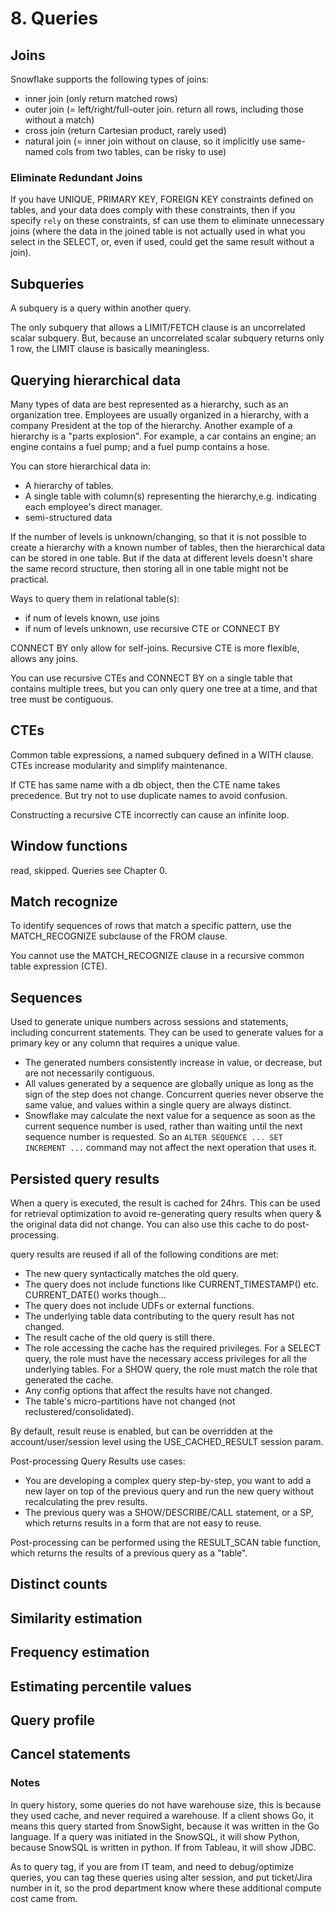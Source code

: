 # 8. Queries
## Joins
Snowflake supports the following types of joins:
- inner join (only return matched rows)
- outer join (= left/right/full-outer join. return all rows, including those without a match)
- cross join (return Cartesian product, rarely used)
- natural join (= inner join without on clause, so it implicitly use same-named cols from two tables, can be risky to use)

### Eliminate Redundant Joins
If you have UNIQUE, PRIMARY KEY, FOREIGN KEY constraints defined on tables, and your data does comply with these constraints, then if you specify `rely` on these constraints, sf can use them to eliminate unnecessary joins (where the data in the joined table is not actually used in what you select in the SELECT, or, even if used, could get the same result without a join). 

## Subqueries
A subquery is a query within another query. 

The only subquery that allows a LIMIT/FETCH clause is an uncorrelated scalar subquery. But, because an uncorrelated scalar subquery returns only 1 row, the LIMIT clause is basically meaningless. 

## Querying hierarchical data
Many types of data are best represented as a hierarchy, such as an organization tree. Employees are usually organized in a hierarchy, with a company President at the top of the hierarchy. Another example of a hierarchy is a "parts explosion". For example, a car contains an engine; an engine contains a fuel pump; and a fuel pump contains a hose.

You can store hierarchical data in:
- A hierarchy of tables.
- A single table with column(s) representing the hierarchy,e.g. indicating each employee's direct manager.
- semi-structured data

If the number of levels is unknown/changing, so that it is not possible to create a hierarchy with a known number of tables, then the hierarchical data can be stored in one table. But if the data at different levels doesn't share the same record structure, then storing all in one table might not be practical.

Ways to query them in relational table(s):
- if num of levels known, use joins
- if num of levels unknown, use recursive CTE or CONNECT BY

CONNECT BY only allow for self-joins. Recursive CTE is more flexible, allows any joins. 

You can use recursive CTEs and CONNECT BY on a single table that contains multiple trees, but you can only query one tree at a time, and that tree must be contiguous.

## CTEs
Common table expressions, a named subquery defined in a WITH clause. CTEs increase modularity and simplify maintenance.

If CTE has same name with a db object, then the CTE name takes precedence. But try not to use duplicate names to avoid confusion. 

Constructing a recursive CTE incorrectly can cause an infinite loop.

## Window functions
read, skipped. Queries see Chapter 0. 

## Match recognize
To identify sequences of rows that match a specific pattern, use the MATCH_RECOGNIZE subclause of the FROM clause. 

You cannot use the MATCH_RECOGNIZE clause in a recursive common table expression (CTE).

## Sequences
Used to generate unique numbers across sessions and statements, including concurrent statements. They can be used to generate values for a primary key or any column that requires a unique value. 

- The generated numbers consistently increase in value, or decrease, but are not necessarily contiguous.
- All values generated by a sequence are globally unique as long as the sign of the step does not change. Concurrent queries never observe the same value, and values within a single query are always distinct.
- Snowflake may calculate the next value for a sequence as soon as the current sequence number is used, rather than waiting until the next sequence number is requested. So an `ALTER SEQUENCE ... SET INCREMENT ...` command may not affect the next operation that uses it.

## Persisted query results
When a query is executed, the result is cached for 24hrs. This can be used for retrieval optimization to avoid re-generating query results when query & the original data did not change. You can also use this cache to do post-processing. 

query results are reused if all of the following conditions are met:
- The new query syntactically matches the old query.
- The query does not include functions like CURRENT_TIMESTAMP() etc. CURRENT_DATE() works though...
- The query does not include UDFs or external functions.
- The underlying table data contributing to the query result has not changed.
- The result cache of the old query is still there.
- The role accessing the cache has the required privileges. For a SELECT query, the role must have the necessary access privileges for all the underlying tables. For a SHOW query, the role must match the role that generated the cache.
- Any config options that affect the results have not changed.
- The table's micro-partitions have not changed (not reclustered/consolidated).

By default, result reuse is enabled, but can be overridden at the account/user/session level using the USE_CACHED_RESULT session param.

Post-processing Query Results use cases:
- You are developing a complex query step-by-step, you want to add a new layer on top of the previous query and run the new query without recalculating the prev results.
- The previous query was a SHOW/DESCRIBE/CALL statement, or a SP, which returns results in a form that are not easy to reuse.

Post-processing can be performed using the RESULT_SCAN table function, which returns the results of a previous query as a "table".

## Distinct counts

## Similarity estimation

## Frequency estimation

## Estimating percentile values

## Query profile

## Cancel statements




### Notes
In query history, some queries do not have warehouse size, this is because they used cache, and never required a warehouse. If a client shows Go, it means this query started from SnowSight, because it was written in the Go language. If a query was initiated in the SnowSQL, it will show Python, because SnowSQL is written in python. If from Tableau, it will show JDBC. 

As to query tag, if you are from IT team, and need to debug/optimize queries, you can tag these queries using alter session, and put ticket/Jira number in it, so the prod department know where these additional compute cost came from. 



























